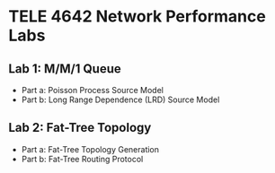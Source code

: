 # TELE 4642 Network Performance Labs

## Lab 1: M/M/1 Queue

- Part a: Poisson Process Source Model
- Part b: Long Range Dependence (LRD) Source Model

## Lab 2: Fat-Tree Topology

- Part a: Fat-Tree Topology Generation
- Part b: Fat-Tree Routing Protocol